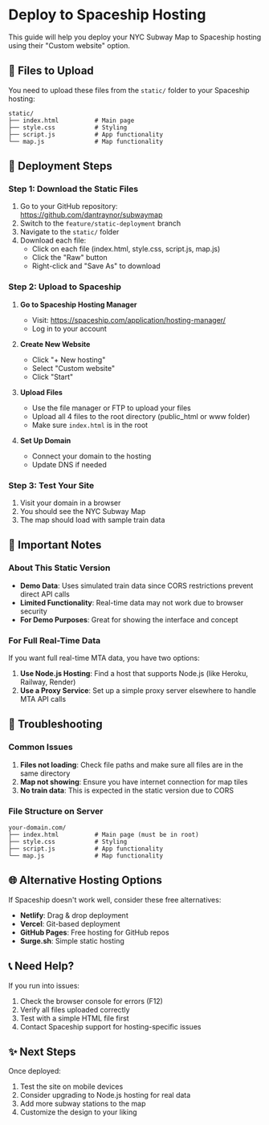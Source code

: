 # Deploy to Spaceship Hosting

This guide will help you deploy your NYC Subway Map to Spaceship hosting using their "Custom website" option.

## 📁 Files to Upload

You need to upload these files from the `static/` folder to your Spaceship hosting:

```
static/
├── index.html          # Main page
├── style.css           # Styling
├── script.js           # App functionality
└── map.js              # Map functionality
```

## 🚀 Deployment Steps

### Step 1: Download the Static Files

1. Go to your GitHub repository: https://github.com/dantraynor/subwaymap
2. Switch to the `feature/static-deployment` branch
3. Navigate to the `static/` folder
4. Download each file:
   - Click on each file (index.html, style.css, script.js, map.js)
   - Click the "Raw" button
   - Right-click and "Save As" to download

### Step 2: Upload to Spaceship

1. **Go to Spaceship Hosting Manager**
   - Visit: https://spaceship.com/application/hosting-manager/
   - Log in to your account

2. **Create New Website**
   - Click "+ New hosting"
   - Select "Custom website"
   - Click "Start"

3. **Upload Files**
   - Use the file manager or FTP to upload your files
   - Upload all 4 files to the root directory (public_html or www folder)
   - Make sure `index.html` is in the root

4. **Set Up Domain**
   - Connect your domain to the hosting
   - Update DNS if needed

### Step 3: Test Your Site

1. Visit your domain in a browser
2. You should see the NYC Subway Map
3. The map should load with sample train data

## 📝 Important Notes

### About This Static Version

- **Demo Data**: Uses simulated train data since CORS restrictions prevent direct API calls
- **Limited Functionality**: Real-time data may not work due to browser security
- **For Demo Purposes**: Great for showing the interface and concept

### For Full Real-Time Data

If you want full real-time MTA data, you have two options:

1. **Use Node.js Hosting**: Find a host that supports Node.js (like Heroku, Railway, Render)
2. **Use a Proxy Service**: Set up a simple proxy server elsewhere to handle MTA API calls

## 🔧 Troubleshooting

### Common Issues

1. **Files not loading**: Check file paths and make sure all files are in the same directory
2. **Map not showing**: Ensure you have internet connection for map tiles
3. **No train data**: This is expected in the static version due to CORS

### File Structure on Server

```
your-domain.com/
├── index.html          # Main page (must be in root)
├── style.css           # Styling
├── script.js           # App functionality
└── map.js              # Map functionality
```

## 🌐 Alternative Hosting Options

If Spaceship doesn't work well, consider these free alternatives:

- **Netlify**: Drag & drop deployment
- **Vercel**: Git-based deployment
- **GitHub Pages**: Free hosting for GitHub repos
- **Surge.sh**: Simple static hosting

## 📞 Need Help?

If you run into issues:
1. Check the browser console for errors (F12)
2. Verify all files uploaded correctly
3. Test with a simple HTML file first
4. Contact Spaceship support for hosting-specific issues

## ✨ Next Steps

Once deployed:
1. Test the site on mobile devices
2. Consider upgrading to Node.js hosting for real data
3. Add more subway stations to the map
4. Customize the design to your liking
